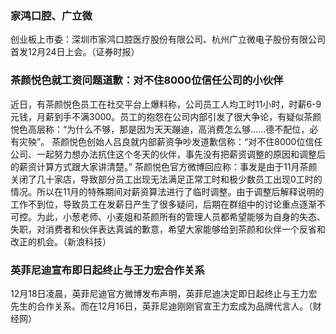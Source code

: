 ### 家鸿口腔、广立微
创业板上市委：深圳市家鸿口腔医疗股份有限公司、杭州广立微电子股份有限公司首发12月24日上会。（证券时报）
### 茶颜悦色就工资问题道歉：对不住8000位信任公司的小伙伴
近日，有茶颜悦色员工在社交平台上爆料称，公司员工人均工时11小时，时薪6-9元钱，月薪到手不满3000。员工的抱怨在公司内部引发了很大争论，有疑似茶颜悦色高层称：“为什么不够，那是因为天天蹦迪，高消费怎么够……德不配位，必有灾殃”。
茶颜悦色创始人吕良就内部薪资争吵发道歉信称：“对不住8000位信任公司、一起努力想办法抗住这个冬天的伙伴，事先没有把薪资调整的原因和调整后的薪资计算方式跟大家讲清楚。”
茶颜悦色官方微博回应称：事发是由于11月茶颜关闭了几十家店，导致部分员工出现无法满足正常工时和极少数员工出现0工时的情况。所以在11月的特殊期间对薪资算法进行了临时调整。由于调整后解释说明的工作不到位，导致员工在发薪日产生了很多疑问，后期在群组中的讨论重点逐渐不可控。为此，小葱老师、小麦姐和茶颜所有的管理人员都希望能够为自身的失态、失职，对消费者和伙伴表达真诚的歉意，希望大家能够给到茶颜和伙伴一个反省和改正的机会。（新浪科技）
### 英菲尼迪宣布即日起终止与王力宏合作关系
12月18日凌晨，英菲尼迪官方微博发布声明，英菲尼迪决定即日起终止与王力宏先生的合作关系。而在12月16日，英菲尼迪刚刚官宣王力宏成为品牌代言人。（财经网）

